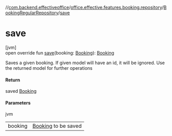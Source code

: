 //[com.backend.effectiveoffice](../../../index.md)/[office.effective.features.booking.repository](../index.md)/[BookingRegularRepository](index.md)/[save](save.md)

# save

[jvm]\
open override fun [save](save.md)(booking: [Booking](../../office.effective.model/-booking/index.md)): [Booking](../../office.effective.model/-booking/index.md)

Saves a given booking. If given model will have an id, it will be ignored. Use the returned model for further operations

#### Return

saved [Booking](../../office.effective.model/-booking/index.md)

#### Parameters

jvm

| | |
|---|---|
| booking | [Booking](../../office.effective.model/-booking/index.md) to be saved |

